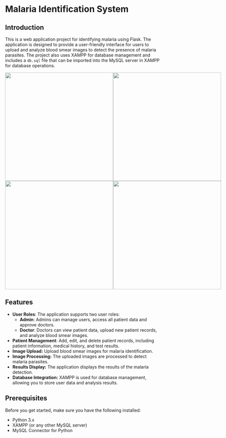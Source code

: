 # Malaria Identification System

## Introduction

This is a web application project for identifying malaria using Flask. The application is designed to provide a user-friendly interface for users to upload and analyze blood smear images to detect the presence of malaria parasites. The project also uses XAMPP for database management and includes a `db.sql` file that can be imported into the MySQL server in XAMPP for database operations.

<div style="display: flex; justify-content: space-between;">
    <img src="./public/image1.jpeg" width="350" />
    <img src="./public/image2.jpeg" width="350" />
</div>
<div style="display: flex; justify-content: space-between;">
    <img src="./public/image3.jpeg" width="350" />
    <img src="./public/image4.png" width="350" />
</div>

## Features

- **User Roles**: The application supports two user roles:
  - **Admin**: Admins can manage users, access all patient data and approve doctors.
  - **Doctor**: Doctors can view patient data, upload new patient records, and analyze blood smear images.
- **Patient Management**: Add, edit, and delete patient records, including patient information, medical history, and test results.
- **Image Upload:** Upload blood smear images for malaria identification.
- **Image Processing:** The uploaded images are processed to detect malaria parasites.
- **Results Display:** The application displays the results of the malaria detection.
- **Database Integration:** XAMPP is used for database management, allowing you to store user data and analysis results.

## Prerequisites

Before you get started, make sure you have the following installed:

- Python 3.x
- XAMPP (or any other MySQL server)
- MySQL Connector for Python
